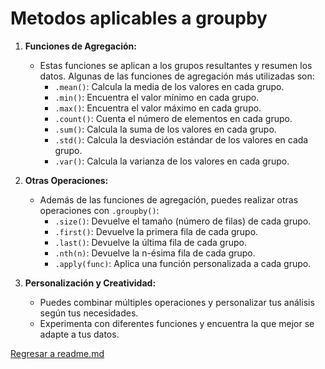 # Metodos aplicables a groupby
1. **Funciones de Agregación:**
   - Estas funciones se aplican a los grupos resultantes y resumen los datos. Algunas de las funciones de agregación más utilizadas son:
     - `.mean()`: Calcula la media de los valores en cada grupo.
     - `.min()`: Encuentra el valor mínimo en cada grupo.
     - `.max()`: Encuentra el valor máximo en cada grupo.
     - `.count()`: Cuenta el número de elementos en cada grupo.
     - `.sum()`: Calcula la suma de los valores en cada grupo.
     - `.std()`: Calcula la desviación estándar de los valores en cada grupo.
     - `.var()`: Calcula la varianza de los valores en cada grupo.

2. **Otras Operaciones:**
   - Además de las funciones de agregación, puedes realizar otras operaciones con `.groupby()`:
     - `.size()`: Devuelve el tamaño (número de filas) de cada grupo.
     - `.first()`: Devuelve la primera fila de cada grupo.
     - `.last()`: Devuelve la última fila de cada grupo.
     - `.nth(n)`: Devuelve la n-ésima fila de cada grupo.
     - `.apply(func)`: Aplica una función personalizada a cada grupo.

3. **Personalización y Creatividad:**
   - Puedes combinar múltiples operaciones y personalizar tus análisis según tus necesidades.
   - Experimenta con diferentes funciones y encuentra la que mejor se adapte a tus datos.

[Regresar a readme.md](readme.md)